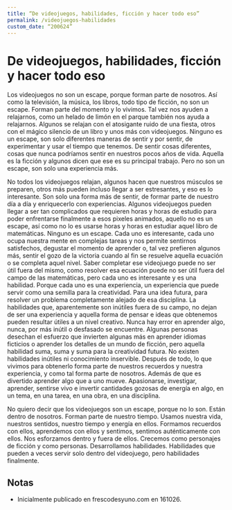 ```yaml
---
title: “De videojuegos, habilidades, ficción y hacer todo eso”
permalink: /videojuegos-habilidades
custom_date: “200624”
---
```


# De videojuegos, habilidades, ficción y hacer todo eso

Los videojuegos no son un escape, porque forman parte de nosotros. Así como la televisión, la música, los libros, todo tipo de ficción, no son un escape. Forman parte del momento y lo vivimos. Tal vez nos ayuden a relajarnos, como un helado de limón en el parque también nos ayuda a relajarnos. Algunos se relajan con el atosigante ruido de una fiesta, otros con el mágico silencio de un libro y unos más con videojuegos. Ninguno es un escape, son solo diferentes maneras de sentir y por sentir, de experimentar y usar el tiempo que tenemos. De sentir cosas diferentes, cosas que nunca podríamos sentir en nuestros pocos años de vida. Aquella es la ficción y algunos dicen que ese es su principal trabajo. Pero no son un escape, son solo una experiencia más.

No todos los videojuegos relajan, algunos hacen que nuestros músculos se preparen, otros más pueden incluso llegar a ser estresantes, y eso es lo interesante. Son solo una forma más de sentir, de formar parte de nuestro día a día y enriquecerlo con experiencias. Algunos videojuegos pueden llegar a ser tan complicados que requieren horas y horas de estudio para poder enfrentarse finalmente a esos pixeles animados, aquello no es un escape, así como no lo es usarse horas y horas en estudiar aquel libro de matemáticas. Ninguno es un escape. Cada uno es interesante, cada uno ocupa nuestra mente en complejas tareas y nos permite sentirnos satisfechos, degustar el momento de aprender o, tal vez prefieren algunos más, sentir el gozo de la victoria cuando al fin se resuelve aquella ecuación o se completa aquel nivel. Saber completar ese videojuego puede no ser útil fuera del mismo, como resolver esa ecuación puede no ser útil fuera del campo de las matemáticas, pero cada uno es interesante y es una habilidad. Porque cada uno es una experiencia, un experiencia que puede servir como una semilla para la creatividad. Para una idea futura, para resolver un problema completamente alejado de esa disciplina. La habilidades que, aparentemente son inútiles fuera de su campo, no dejan de ser una experiencia y aquella forma de pensar e ideas que obtenemos pueden resultar útiles a un nivel creativo. Nunca hay error en aprender algo, nunca, por más inútil o desfasado se encuentre. Algunas personas desechan el esfuerzo que invierten algunas más en aprender idiomas ficticios o aprender los detalles de un mundo de ficción, pero aquella habilidad suma, suma y suma para la creatividad futura. No existen habilidades inútiles ni conocimiento inservible. Después de todo, lo que vivimos para obtenerlo forma parte de nuestros recuerdos y nuestra experiencia, y como tal forma parte de nosotros. Además de que es divertido aprender algo que a uno mueve. Apasionarse, investigar, aprender, sentirse vivo e invertir cantidades gozosas de energía en algo, en un tema, en una tarea, en una obra, en una disciplina.

No quiero decir que los videojuegos son un escape, porque no lo son. Están dentro de nosotros. Forman parte de nuestro tiempo. Usamos nuestra vida, nuestros sentidos, nuestro tiempo y energía en ellos. Formamos recuerdos con ellos, aprendemos con ellos y sentimos, sentimos auténticamente con ellos. Nos esforzamos dentro y fuera de ellos. Crecemos como personajes de ficción y como personas. Desarrollamos habilidades. Habilidades que pueden a veces servir solo dentro del videojuego, pero habilidades finalmente.

## Notas

- Inicialmente publicado en frescodesyuno.com en 161026.

